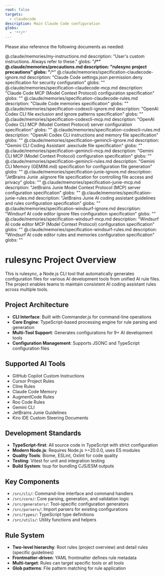 ```yaml
---
root: false
targets:
  - claudecode
description: Main Claude Code configuration
globs:
  - '**/*'
---
```


Please also reference the following documents as needed:

@.claude/memories/my-instructions.md description: "User's custom instructions. Always refer to these." globs: "**/*"
@.claude/memories/precautions.md description: "rulesync project precautions" globs: "**/*"
@.claude/memories/specification-claudecode-ignore.md description: "Claude Code settings.json permission.deny specification for security configuration" globs: ""
@.claude/memories/specification-claudecode-mcp.md description: "Claude Code MCP (Model Context Protocol) configuration specification" globs: ""
@.claude/memories/specification-claudecode-rules.md description: "Claude Code memories specification" globs: ""
@.claude/memories/specification-codexcli-ignore.md description: "OpenAI Codex CLI file exclusion and ignore patterns specification" globs: ""
@.claude/memories/specification-codexcli-mcp.md description: "OpenAI Codex CLI MCP (Model Context Protocol) server configuration specification" globs: ""
@.claude/memories/specification-codexcli-rules.md description: "OpenAI Codex CLI instructions and memory file specification" globs: ""
@.claude/memories/specification-gemincli-ignore.md description: "Gemini CLI Coding Assistant .aiexclude file specification" globs: ""
@.claude/memories/specification-gemincli-mcp.md description: "Gemini CLI MCP (Model Context Protocol) configuration specification" globs: ""
@.claude/memories/specification-gemincli-rules.md description: "Gemini CLI Memory (GEMINI.md) specification for configuration file generation" globs: ""
@.claude/memories/specification-junie-ignore.md description: "JetBrains Junie .aiignore file specification for controlling file access and privacy" globs: ""
@.claude/memories/specification-junie-mcp.md description: "JetBrains Junie Model Context Protocol (MCP) server configuration specification" globs: ""
@.claude/memories/specification-junie-rules.md description: "JetBrains Junie AI coding assistant guidelines and rules configuration specification" globs: ""
@.claude/memories/specification-windsurf-ignore.md description: "Windsurf AI code editor ignore files configuration specification" globs: ""
@.claude/memories/specification-windsurf-mcp.md description: "Windsurf AI code editor MCP (Model Context Protocol) configuration specification" globs: ""
@.claude/memories/specification-windsurf-rules.md description: "Windsurf AI code editor rules and memories configuration specification" globs: ""


# rulesync Project Overview

This is rulesync, a Node.js CLI tool that automatically generates configuration files for various AI development tools from unified AI rule files. The project enables teams to maintain consistent AI coding assistant rules across multiple tools.

## Project Architecture

- **CLI Interface**: Built with Commander.js for command-line operations
- **Core Engine**: TypeScript-based processing engine for rule parsing and generation
- **Multi-Tool Support**: Generates configurations for 9+ AI development tools
- **Configuration Management**: Supports JSONC and TypeScript configuration files

## Supported AI Tools

- GitHub Copilot Custom Instructions
- Cursor Project Rules
- Cline Rules
- Claude Code Memory
- AugmentCode Rules
- Roo Code Rules
- Gemini CLI
- JetBrains Junie Guidelines
- Kiro IDE Custom Steering Documents

## Development Standards

- **TypeScript-first**: All source code in TypeScript with strict configuration
- **Modern Node.js**: Requires Node.js >=20.0.0, uses ES modules
- **Quality Tools**: Biome, ESLint, Oxlint for code quality
- **Testing**: Vitest for unit and integration testing
- **Build System**: tsup for bundling CJS/ESM outputs

## Key Components

- `/src/cli/`: Command-line interface and command handlers
- `/src/core/`: Core parsing, generation, and validation logic
- `/src/generators/`: Tool-specific configuration generators
- `/src/parsers/`: Import parsers for existing configurations
- `/src/types/`: TypeScript type definitions
- `/src/utils/`: Utility functions and helpers

## Rule System

- **Two-level hierarchy**: Root rules (project overview) and detail rules (specific guidelines)
- **Frontmatter-driven**: YAML frontmatter defines rule metadata
- **Multi-target**: Rules can target specific tools or all tools
- **Glob patterns**: File pattern matching for rule application